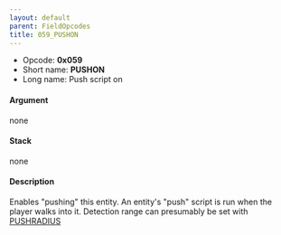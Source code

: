 ```yaml
---
layout: default
parent: FieldOpcodes
title: 059_PUSHON
---
```


-   Opcode: **0x059**
-   Short name: **PUSHON**
-   Long name: Push script on

#### Argument

none

#### Stack

none

#### Description

Enables "pushing" this entity. An entity's "push" script is run when the player walks into it. Detection range can presumably be set with [PUSHRADIUS](063_PUSHRADIUS)
